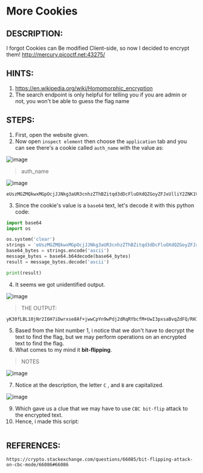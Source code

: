 # More Cookies
## DESCRIPTION:
I forgot Cookies can Be modified Client-side, 
so now I decided to encrypt them! http://mercury.picoctf.net:43275/
## HINTS:
1. https://en.wikipedia.org/wiki/Homomorphic_encryption
2. The search endpoint is only helpful for telling you if you are admin or not, you won't be able to guess the flag name
## STEPS:
1. First, open the website given.
2. Now open `inspect element` then choose the `application` tab and you can see there's a cookie called `auth_name` with the value as:

![image](https://user-images.githubusercontent.com/70703371/187207539-0983cc21-58ab-498b-95e7-a7a002ff2fe6.png)

> auth_name


![image](https://user-images.githubusercontent.com/70703371/187207615-26b4dcad-d5b5-4a3f-9835-ef9b81f2abfb.png)


```
eUszMGZMQkwxMGpOcjJJNkg3aUR3cnhzZThBZitqd3dDcFluOXdQZGoyZFJxUlliY2ZNK1V3STNweHNhQnZxWmRGUS9SSElqTnJWZjJDK3NWNmt4bzV6blB0UzFkaGIwZWFYSHY0U2dZbXBoei9OTUlzR1kzNXI2SXNyTDJHbmg=
```

3. Since the cookie's value is a `base64` text, let's decode it with this python code:

```python
import base64
import os

os.system('clear')
strings = 'eUszMGZMQkwxMGpOcjJJNkg3aUR3cnhzZThBZitqd3dDcFluOXdQZGoyZFJxUlliY2ZNK1V3STNweHNhQnZxWmRGUS9SSElqTnJWZjJDK3NWNmt4bzV6blB0UzFkaGIwZWFYSHY0U2dZbXBoei9OTUlzR1kzNXI2SXNyTDJHbmg='
base64_bytes = strings.encode('ascii')
message_bytes = base64.b64decode(base64_bytes)
result = message_bytes.decode('ascii')

print(result)
```

4. It seems we got unidentified output.

![image](https://user-images.githubusercontent.com/70703371/187208223-abde1015-83bb-4a99-beab-0b7b43dbd061.png)

> THE OUTPUT:

```
yK30fLBL10jNr2I6H7iDwrxse8Af+jwwCpYn9wPdj2dRqRYbcfM+UwI3pxsaBvqZdFQ/RHIjNrVf2C+sV6kxo5znPtS1dhb0eaXHv4SgYmphz/NMIsGY35r6IsrL2Gnh
```

5. Based from the hint number 1, i notice that we don't have to decrypt the text to find the flag, but we may perform operations on an encrypted text to find the flag.
6. What comes to my mind it **bit-flipping**.

> NOTES

![image](https://user-images.githubusercontent.com/70703371/187209124-fab4599c-b8dc-4cea-b73f-53ce423ef41d.png)

7. Notice at the description, the letter `C` , and `B` are capitalized.

![image](https://user-images.githubusercontent.com/70703371/187211319-f68e2de5-294c-4d40-b64a-13f940c7fb1b.png)

9. Which gave us a clue that we may have to use `CBC bit-flip` attack to the encrypted text.
10. Hence, i made this script:

```py

```


## REFERENCES:

```
https://crypto.stackexchange.com/questions/66085/bit-flipping-attack-on-cbc-mode/66086#66086
```


